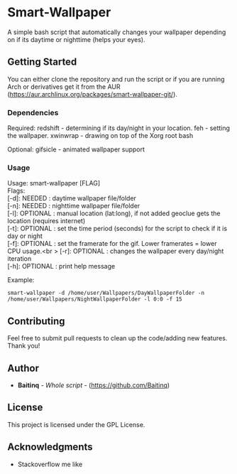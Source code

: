 # Smart-Wallpaper

A simple bash script that automatically changes your wallpaper depending on if its daytime or nighttime (helps your eyes).

## Getting Started

You can either clone the repository and run the script or if you are running Arch or derivatives get it from the AUR (https://aur.archlinux.org/packages/smart-wallpaper-git/).

### Dependencies

Required: redshift - determining if its day/night in your location.
          feh - setting the wallpaper.
          xwinwrap - drawing on top of the Xorg root
          bash

Optional: gifsicle - animated wallpaper support

### Usage

Usage: smart-wallpaper [FLAG]<br />
  Flags:<br />
    [-d]: NEEDED   : daytime wallpaper file/folder<br />
    [-n]: NEEDED   : nighttime wallpaper file/folder<br />
    [-l]: OPTIONAL : manual location (lat:long), if not added geoclue gets the location (requires internet)<br />
    [-t]: OPTIONAL : set the time period (seconds) for the script to check if it is day or night<br />
    [-f]: OPTIONAL : set the framerate for the gif. Lower framerates = lower CPU usage.<br \>
    [-r]: OPTIONAL : changes the wallpaper every day/night iteration<br />
    [-h]: OPTIONAL : print help message

Example:
```
smart-wallpaper -d /home/user/Wallpapers/DayWallpaperFolder -n /home/user/Wallpapers/NightWallpaperFolder -l 0:0 -f 15
```

## Contributing

Feel free to submit pull requests to clean up the code/adding new features. Thank you!


## Author

* **Baitinq** - *Whole script* - (https://github.com/Baitinq)

## License

This project is licensed under the GPL License.

## Acknowledgments

* Stackoverflow me like
